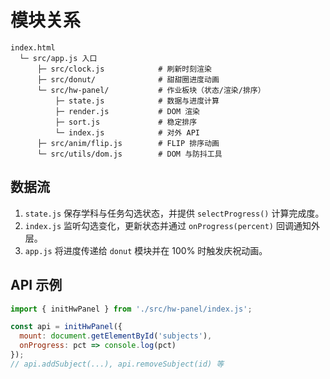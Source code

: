 # 模块关系

```
index.html
  └─ src/app.js 入口
      ├─ src/clock.js            # 刷新时刻渲染
      ├─ src/donut/              # 甜甜圈进度动画
      └─ src/hw-panel/           # 作业板块（状态/渲染/排序）
          ├─ state.js            # 数据与进度计算
          ├─ render.js           # DOM 渲染
          ├─ sort.js             # 稳定排序
          └─ index.js            # 对外 API
      ├─ src/anim/flip.js        # FLIP 排序动画
      └─ src/utils/dom.js        # DOM 与防抖工具
```

## 数据流
1. `state.js` 保存学科与任务勾选状态，并提供 `selectProgress()` 计算完成度。
2. `index.js` 监听勾选变化，更新状态并通过 `onProgress(percent)` 回调通知外层。
3. `app.js` 将进度传递给 `donut` 模块并在 100% 时触发庆祝动画。

## API 示例
```js
import { initHwPanel } from './src/hw-panel/index.js';

const api = initHwPanel({
  mount: document.getElementById('subjects'),
  onProgress: pct => console.log(pct)
});
// api.addSubject(...), api.removeSubject(id) 等
```
